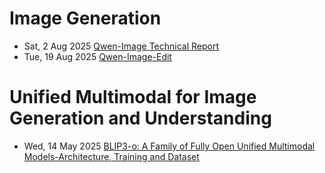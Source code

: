 
# Image Generation
- Sat, 2 Aug 2025 [Qwen-Image Technical Report](https://qianwen-res.oss-cn-beijing.aliyuncs.com/Qwen-Image/Qwen_Image.pdf)
- Tue, 19 Aug 2025 [Qwen-Image-Edit](https://huggingface.co/Qwen/Qwen-Image-Edit)

# Unified Multimodal for Image Generation and Understanding
- Wed, 14 May 2025 [BLIP3-o: A Family of Fully Open Unified Multimodal Models-Architecture, Training and Dataset](https://arxiv.org/abs/2505.09568)